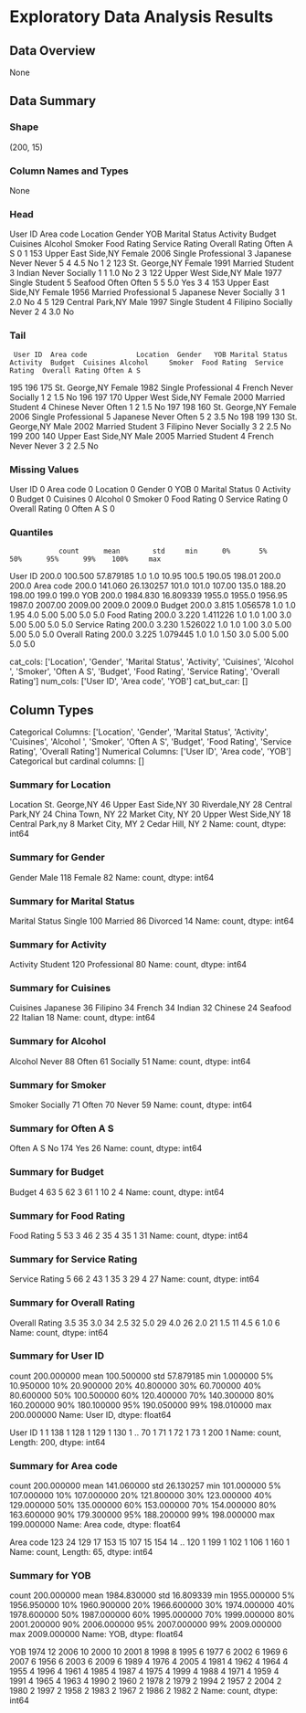 # Exploratory Data Analysis Results

## Data Overview

None

## Data Summary

### Shape
(200, 15)

### Column Names and Types
None

### Head
   User ID  Area code            Location  Gender   YOB Marital Status      Activity  Budget  Cuisines  Alcohol     Smoker  Food Rating  Service Rating  Overall Rating Often A S
0        1        153  Upper East Side,NY  Female  2006         Single  Professional       3  Japanese     Never     Never            5               4             4.5        No
1        2        123       St. George,NY  Female  1991        Married       Student       3    Indian     Never  Socially            1               1             1.0        No
2        3        122  Upper West Side,NY    Male  1977         Single       Student       5   Seafood     Often     Often            5               5             5.0       Yes
3        4        153  Upper East Side,NY  Female  1956        Married  Professional       5  Japanese     Never  Socially            3               1             2.0        No
4        5        129     Central Park,NY    Male  1997         Single       Student       4  Filipino  Socially     Never            2               4             3.0        No

### Tail
     User ID  Area code            Location  Gender   YOB Marital Status      Activity  Budget  Cuisines Alcohol     Smoker  Food Rating  Service Rating  Overall Rating Often A S
195      196        175       St. George,NY  Female  1982         Single  Professional       4    French    Never  Socially            1               2             1.5        No
196      197        170  Upper West Side,NY  Female  2000        Married       Student       4   Chinese    Never     Often            1               2             1.5        No
197      198        160       St. George,NY  Female  2006         Single  Professional       5  Japanese    Never     Often            5               2             3.5        No
198      199        130       St. George,NY    Male  2002        Married       Student       3  Filipino    Never  Socially            3               2             2.5        No
199      200        140  Upper East Side,NY    Male  2005        Married       Student       4    French    Never     Never            3               2             2.5        No

### Missing Values
User ID           0
Area code         0
Location          0
Gender            0
YOB               0
Marital Status    0
Activity          0
Budget            0
Cuisines          0
Alcohol           0
Smoker            0
Food Rating       0
Service Rating    0
Overall Rating    0
Often A S         0

### Quantiles
                count      mean        std     min      0%       5%     50%      95%      99%    100%     max
User ID         200.0   100.500  57.879185     1.0     1.0    10.95   100.5   190.05   198.01   200.0   200.0
Area code       200.0   141.060  26.130257   101.0   101.0   107.00   135.0   188.20   198.00   199.0   199.0
YOB             200.0  1984.830  16.809339  1955.0  1955.0  1956.95  1987.0  2007.00  2009.00  2009.0  2009.0
Budget          200.0     3.815   1.056578     1.0     1.0     1.95     4.0     5.00     5.00     5.0     5.0
Food Rating     200.0     3.220   1.411226     1.0     1.0     1.00     3.0     5.00     5.00     5.0     5.0
Service Rating  200.0     3.230   1.526022     1.0     1.0     1.00     3.0     5.00     5.00     5.0     5.0
Overall Rating  200.0     3.225   1.079445     1.0     1.0     1.50     3.0     5.00     5.00     5.0     5.0

cat_cols: ['Location', 'Gender', 'Marital Status', 'Activity', 'Cuisines', 'Alcohol ', 'Smoker', 'Often A S', 'Budget', 'Food Rating', 'Service Rating', 'Overall Rating']
num_cols: ['User ID', 'Area code', 'YOB']
cat_but_car: []
## Column Types

Categorical Columns: ['Location', 'Gender', 'Marital Status', 'Activity', 'Cuisines', 'Alcohol ', 'Smoker', 'Often A S', 'Budget', 'Food Rating', 'Service Rating', 'Overall Rating']
Numerical Columns: ['User ID', 'Area code', 'YOB']
Categorical but cardinal columns: []

### Summary for Location

Location
St. George,NY         46
Upper East Side,NY    30
Riverdale,NY          28
Central Park,NY       24
China Town, NY        22
Market City, NY       20
Upper West Side,NY    18
Central Park,ny        8
Market City, MY        2
Cedar Hill, NY         2
Name: count, dtype: int64

### Summary for Gender

Gender
Male      118
Female     82
Name: count, dtype: int64

### Summary for Marital Status

Marital Status
Single      100
Married      86
Divorced     14
Name: count, dtype: int64

### Summary for Activity

Activity
Student         120
Professional     80
Name: count, dtype: int64

### Summary for Cuisines

Cuisines
Japanese    36
Filipino    34
French      34
Indian      32
Chinese     24
Seafood     22
Italian     18
Name: count, dtype: int64

### Summary for Alcohol 

Alcohol 
Never       88
Often       61
Socially    51
Name: count, dtype: int64

### Summary for Smoker

Smoker
Socially    71
Often       70
Never       59
Name: count, dtype: int64

### Summary for Often A S

Often A S
No     174
Yes     26
Name: count, dtype: int64

### Summary for Budget

Budget
4    63
5    62
3    61
1    10
2     4
Name: count, dtype: int64

### Summary for Food Rating

Food Rating
5    53
3    46
2    35
4    35
1    31
Name: count, dtype: int64

### Summary for Service Rating

Service Rating
5    66
2    43
1    35
3    29
4    27
Name: count, dtype: int64

### Summary for Overall Rating

Overall Rating
3.5    35
3.0    34
2.5    32
5.0    29
4.0    26
2.0    21
1.5    11
4.5     6
1.0     6
Name: count, dtype: int64

### Summary for User ID

count    200.000000
mean     100.500000
std       57.879185
min        1.000000
5%        10.950000
10%       20.900000
20%       40.800000
30%       60.700000
40%       80.600000
50%      100.500000
60%      120.400000
70%      140.300000
80%      160.200000
90%      180.100000
95%      190.050000
99%      198.010000
max      200.000000
Name: User ID, dtype: float64

User ID
1      1
138    1
128    1
129    1
130    1
      ..
70     1
71     1
72     1
73     1
200    1
Name: count, Length: 200, dtype: int64

### Summary for Area code

count    200.000000
mean     141.060000
std       26.130257
min      101.000000
5%       107.000000
10%      107.000000
20%      121.800000
30%      123.000000
40%      129.000000
50%      135.000000
60%      153.000000
70%      154.000000
80%      163.600000
90%      179.300000
95%      188.200000
99%      198.000000
max      199.000000
Name: Area code, dtype: float64

Area code
123    24
129    17
153    15
107    15
154    14
       ..
120     1
199     1
102     1
106     1
160     1
Name: count, Length: 65, dtype: int64

### Summary for YOB

count     200.000000
mean     1984.830000
std        16.809339
min      1955.000000
5%       1956.950000
10%      1960.900000
20%      1966.600000
30%      1974.000000
40%      1978.600000
50%      1987.000000
60%      1995.000000
70%      1999.000000
80%      2001.200000
90%      2006.000000
95%      2007.000000
99%      2009.000000
max      2009.000000
Name: YOB, dtype: float64

YOB
1974    12
2006    10
2000    10
2001     8
1998     8
1995     6
1977     6
2002     6
1969     6
2007     6
1956     6
2003     6
2009     6
1989     4
1976     4
2005     4
1981     4
1962     4
1964     4
1955     4
1996     4
1961     4
1985     4
1987     4
1975     4
1999     4
1988     4
1971     4
1959     4
1991     4
1965     4
1963     4
1990     2
1960     2
1978     2
1979     2
1994     2
1957     2
2004     2
1980     2
1997     2
1958     2
1983     2
1967     2
1986     2
1982     2
Name: count, dtype: int64

